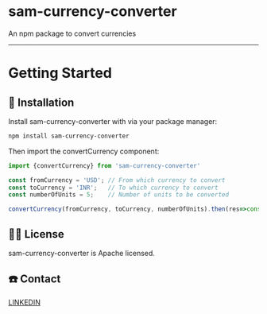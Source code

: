 # sam-currency-converter

An npm package to convert currencies

<hr>

# Getting Started

## 🐇 Installation

Install sam-currency-converter with via your package manager:

```bash
npm install sam-currency-converter
```

Then import the convertCurrency component:

```js
import {convertCurrency} from 'sam-currency-converter'

const fromCurrency = 'USD'; // From which currency to convert
const toCurrency = 'INR';   // To which currency to convert
const numberOfUnits = 5;    // Number of units to be converted

convertCurrency(fromCurrency, toCurrency, numberOfUnits).then(res=>console.log(res));
```

## 🧑‍🎓 License

sam-currency-converter is Apache licensed.

## ☎️ Contact

[LINKEDIN](https://www.linkedin.com/in/samir-webdeveloper/)
